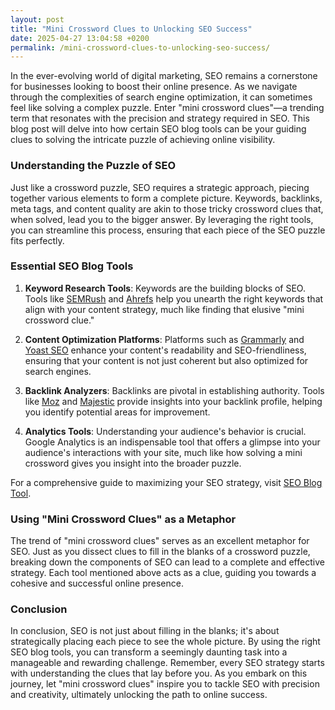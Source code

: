 ```yaml
---
layout: post
title: "Mini Crossword Clues to Unlocking SEO Success"
date: 2025-04-27 13:04:58 +0200
permalink: /mini-crossword-clues-to-unlocking-seo-success/
---
```



In the ever-evolving world of digital marketing, SEO remains a cornerstone for businesses looking to boost their online presence. As we navigate through the complexities of search engine optimization, it can sometimes feel like solving a complex puzzle. Enter "mini crossword clues"—a trending term that resonates with the precision and strategy required in SEO. This blog post will delve into how certain SEO blog tools can be your guiding clues to solving the intricate puzzle of achieving online visibility.

### Understanding the Puzzle of SEO

Just like a crossword puzzle, SEO requires a strategic approach, piecing together various elements to form a complete picture. Keywords, backlinks, meta tags, and content quality are akin to those tricky crossword clues that, when solved, lead you to the bigger answer. By leveraging the right tools, you can streamline this process, ensuring that each piece of the SEO puzzle fits perfectly.

### Essential SEO Blog Tools

1. **Keyword Research Tools**: Keywords are the building blocks of SEO. Tools like [SEMRush](https://www.semrush.com/) and [Ahrefs](https://ahrefs.com/) help you unearth the right keywords that align with your content strategy, much like finding that elusive "mini crossword clue."

2. **Content Optimization Platforms**: Platforms such as [Grammarly](https://www.grammarly.com/) and [Yoast SEO](https://yoast.com/) enhance your content's readability and SEO-friendliness, ensuring that your content is not just coherent but also optimized for search engines.

3. **Backlink Analyzers**: Backlinks are pivotal in establishing authority. Tools like [Moz](https://moz.com/) and [Majestic](https://majestic.com/) provide insights into your backlink profile, helping you identify potential areas for improvement.

4. **Analytics Tools**: Understanding your audience's behavior is crucial. Google Analytics is an indispensable tool that offers a glimpse into your audience's interactions with your site, much like how solving a mini crossword gives you insight into the broader puzzle.

For a comprehensive guide to maximizing your SEO strategy, visit [SEO Blog Tool](https://seoblogtool.com/).

### Using "Mini Crossword Clues" as a Metaphor

The trend of "mini crossword clues" serves as an excellent metaphor for SEO. Just as you dissect clues to fill in the blanks of a crossword puzzle, breaking down the components of SEO can lead to a complete and effective strategy. Each tool mentioned above acts as a clue, guiding you towards a cohesive and successful online presence.

### Conclusion

In conclusion, SEO is not just about filling in the blanks; it's about strategically placing each piece to see the whole picture. By using the right SEO blog tools, you can transform a seemingly daunting task into a manageable and rewarding challenge. Remember, every SEO strategy starts with understanding the clues that lay before you. As you embark on this journey, let "mini crossword clues" inspire you to tackle SEO with precision and creativity, ultimately unlocking the path to online success.